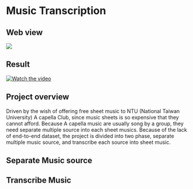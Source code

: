 # Music Transcription

## Web view
![](https://i.imgur.com/tpK66wk.png)



## Result
[![Watch the video](https://i.imgur.com/AwsfRg3.jpg)](https://www.youtube.com/watch?v=IQyhDn5_QeY)



## Project overview
Driven by the wish of offering free sheet music to NTU (National Taiwan University) A capella Club, since music sheets is so expensive  that they cannot afford. Because A capella music are usually song by a group, they need separate multiple source into each sheet musics. Because of the lack of end-to-end dataset, the project is divided into two phase, separate multiple music source, and transcribe each source into sheet music.


## Separate Music source


## Transcribe Music 
